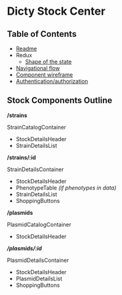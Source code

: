 # Dicty Stock Center

## Table of Contents

- [Readme](/README.md)
- Redux
  - [Shape of the state](/docs/redux/state.md)
- [Navigational flow](./navigational-flow.md)
- [Component wireframe](./component-wireframe.md)
- [Authentication/authorization](./auth.md)

## Stock Components Outline

**/strains**

StrainCatalogContainer

- StockDetailsHeader
- StrainDetailsList

**/strains/:id**

StrainDetailsContainer

- StockDetailsHeader
- PhenotypeTable _(if phenotypes in data)_
- StrainDetailsList
- ShoppingButtons

**/plasmids**

PlasmidCatalogContainer

- StockDetailsHeader

**_/plasmids/:id_**

PlasmidDetailsContainer

- StockDetailsHeader
- PlasmidDetailsList
- ShoppingButtons

